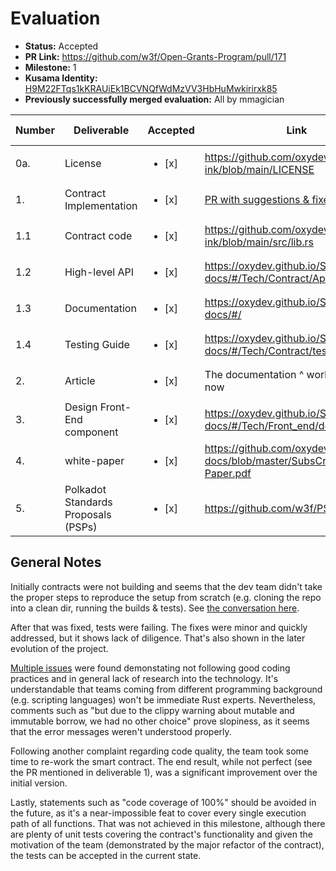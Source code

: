 # Evaluation

* **Status:** Accepted
* **PR Link:** https://github.com/w3f/Open-Grants-Program/pull/171
* **Milestone:** 1
* **Kusama Identity:** [H9M22FTqs1kKRAUiEk1BCVNQfWdMzVV3HbHuMwkirirxk85](https://polkascan.io/pre/kusama/account/H9M22FTqs1kKRAUiEk1BCVNQfWdMzVV3HbHuMwkirirxk85)
* **Previously successfully merged evaluation:** All by mmagician

| Number | Deliverable | Accepted | Link | Evaluation Notes |
| ------------- | ------------- | ------------- | ------------- |------------- |
| 0a. | License | <ul><li>[x] </li></ul> | https://github.com/oxydev/SubsCrypt-ink/blob/main/LICENSE | |
| 1. | Contract Implementation | <ul><li>[x] </li></ul> | [PR with suggestions & fixes](https://github.com/oxydev/SubsCrypt-ink/pull/13) |
| 1.1 | Contract code | <ul><li>[x] </li></ul> | https://github.com/oxydev/SubsCrypt-ink/blob/main/src/lib.rs | |
| 1.2 | High-level API | <ul><li>[x] </li></ul> | https://oxydev.github.io/SubsCrypt-docs/#/Tech/Contract/Api | |
| 1.3 | Documentation | <ul><li>[x] </li></ul> | https://oxydev.github.io/SubsCrypt-docs/#/ | [PR with typo fixes](https://github.com/oxydev/SubsCrypt-docs/pull/1) |
| 1.4 | Testing Guide | <ul><li>[x] </li></ul> | https://oxydev.github.io/SubsCrypt-docs/#/Tech/Contract/test | |
| 2. | Article | <ul><li>[x] </li></ul> | The documentation ^ works fine for now | | 
| 3. | Design Front-End component | <ul><li>[x] </li></ul> | https://oxydev.github.io/SubsCrypt-docs/#/Tech/Front_end/design | | 
| 4. | white-paper | <ul><li>[x] </li></ul> | https://github.com/oxydev/SubsCrypt-docs/blob/master/SubsCrypt-White-Paper.pdf | |
| 5. | Polkadot Standards Proposals (PSPs) | <ul><li>[x] </li></ul> | https://github.com/w3f/PSPs/pull/12 | |

## General Notes

Initially contracts were not building and seems that the dev team didn't take the proper steps to reproduce the setup from scratch (e.g. cloning the repo into a clean dir, running the builds & tests). See [the conversation here](https://github.com/w3f/Grant-Milestone-Delivery/pull/99#issuecomment-782056583). 

After that was fixed, tests were failing. The fixes were minor and quickly addressed, but it shows lack of diligence. That's also shown in the later evolution of the project.

[Multiple issues](https://github.com/w3f/Grant-Milestone-Delivery/pull/99#issuecomment-792893509) were found demonstating not following good coding practices and in general lack of research into the technology. It's understandable that teams coming from different programming background (e.g. scripting languages) won't be immediate Rust experts. Nevertheless, comments such as "but due to the clippy warning about mutable and immutable borrow, we had no other choice" prove slopiness, as it seems that the error messages weren't understood properly.

Following another complaint regarding code quality, the team took some time to re-work the smart contract. The end result, while not perfect (see the PR mentioned in deliverable 1), was a significant improvement over the initial version.

Lastly, statements such as "code coverage of 100%" should be avoided in the future, as it's a near-impossible feat to cover every single execution path of all functions. That was not achieved in this milestone, although there are plenty of unit tests covering the contract's functionality and given the motivation of the team (demonstrated by the major refactor of the contract), the tests can be accepted in the current state.

